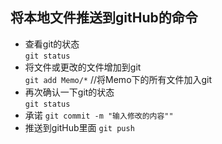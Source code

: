 ## 将本地文件推送到gitHub的命令
- 查看git的状态 <br>
    `git status`
- 将文件或更改的文件增加到git <br>
    `git add Memo/*` //将Memo下的所有文件加入git
- 再次确认一下git的状态 <br>
    `git status`
- 承诺
    `git commit -m "输入修改的内容""`
- 推送到gitHub里面
    `git push`